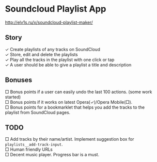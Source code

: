 # Soundcloud Playlist App

<http://elv1s.ru/x/soundcloud-playlist-maker/>

## Story
✓ Create playlists of any tracks on SoundCloud  
✓ Store, edit and delete the playlists  
✓ Play all the tracks in the playlist with one click or tap  
✓ A user should be able to give a playlist a title and description

## Bonuses
□ Bonus points if a user can easily undo the last 100 actions. (some work started)  
□ Bonus points if it works on latest Opera(✓)/Opera Mobile(□).  
□ Bonus points for a bookmarklet that helps you add the tracks to the playlist from SoundCloud pages.

## TODO
□ Add tracks by their name/artist. Implement suggestion box for `playlists__add-track-input`.  
□ Human friendly URLs  
□ Decent music player. Progress bar is a must.
